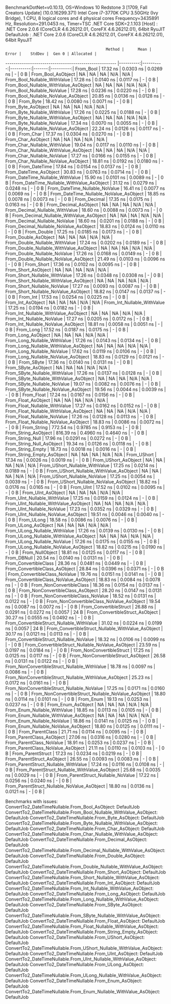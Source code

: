 
BenchmarkDotNet=v0.10.13, OS=Windows 10 Redstone 3 [1709, Fall Creators Update] (10.0.16299.371)
Intel Core i7-3770K CPU 3.50GHz (Ivy Bridge), 1 CPU, 8 logical cores and 4 physical cores
Frequency=3435891 Hz, Resolution=291.0453 ns, Timer=TSC
.NET Core SDK=2.1.103
  [Host]     : .NET Core 2.0.6 (CoreCLR 4.6.26212.01, CoreFX 4.6.26212.01), 64bit RyuJIT
  DefaultJob : .NET Core 2.0.6 (CoreCLR 4.6.26212.01, CoreFX 4.6.26212.01), 64bit RyuJIT


                                                Method |      Mean |     Error |    StdDev |  Gen 0 | Allocated |
------------------------------------------------------ |----------:|----------:|----------:|-------:|----------:|
                                             From_Bool |  17.32 ns | 0.0303 ns | 0.0269 ns |      - |       0 B |
                                    From_Bool_AsObject |        NA |        NA |        NA |    N/A |       N/A |
                          From_Bool_Nullable_WithValue |  17.28 ns | 0.0140 ns | 0.0117 ns |      - |       0 B |
                 From_Bool_Nullable_WithValue_AsObject |        NA |        NA |        NA |    N/A |       N/A |
                            From_Bool_Nullable_NoValue |  17.28 ns | 0.0236 ns | 0.0220 ns |      - |       0 B |
                   From_Bool_Nullable_NoValue_AsObject |  20.85 ns | 0.0136 ns | 0.0128 ns |      - |       0 B |
                                             From_Byte |  18.42 ns | 0.0080 ns | 0.0071 ns |      - |       0 B |
                                    From_Byte_AsObject |        NA |        NA |        NA |    N/A |       N/A |
                          From_Byte_Nullable_WithValue |  17.26 ns | 0.0225 ns | 0.0188 ns |      - |       0 B |
                 From_Byte_Nullable_WithValue_AsObject |        NA |        NA |        NA |    N/A |       N/A |
                            From_Byte_Nullable_NoValue |  17.34 ns | 0.0070 ns | 0.0055 ns |      - |       0 B |
                   From_Byte_Nullable_NoValue_AsObject |  22.24 ns | 0.0126 ns | 0.0117 ns |      - |       0 B |
                                             From_Char |  17.37 ns | 0.0304 ns | 0.0270 ns |      - |       0 B |
                                    From_Char_AsObject |        NA |        NA |        NA |    N/A |       N/A |
                          From_Char_Nullable_WithValue |  19.04 ns | 0.0117 ns | 0.0110 ns |      - |       0 B |
                 From_Char_Nullable_WithValue_AsObject |        NA |        NA |        NA |    N/A |       N/A |
                            From_Char_Nullable_NoValue |  17.27 ns | 0.0166 ns | 0.0155 ns |      - |       0 B |
                   From_Char_Nullable_NoValue_AsObject |  18.81 ns | 0.0192 ns | 0.0180 ns |      - |       0 B |
                                         From_DateTime |  17.84 ns | 0.0154 ns | 0.0137 ns |      - |       0 B |
                                From_DateTime_AsObject |  30.83 ns | 0.0763 ns | 0.0714 ns |      - |       0 B |
                      From_DateTime_Nullable_WithValue |  15.90 ns | 0.0101 ns | 0.0089 ns |      - |       0 B |
             From_DateTime_Nullable_WithValue_AsObject |  31.12 ns | 0.0279 ns | 0.0248 ns |      - |       0 B |
                        From_DateTime_Nullable_NoValue |  16.41 ns | 0.0077 ns | 0.0069 ns |      - |       0 B |
               From_DateTime_Nullable_NoValue_AsObject |  18.85 ns | 0.0078 ns | 0.0073 ns |      - |       0 B |
                                          From_Decimal |  17.35 ns | 0.0175 ns | 0.0163 ns |      - |       0 B |
                                 From_Decimal_AsObject |        NA |        NA |        NA |    N/A |       N/A |
                       From_Decimal_Nullable_WithValue |  18.60 ns | 0.0088 ns | 0.0073 ns |      - |       0 B |
              From_Decimal_Nullable_WithValue_AsObject |        NA |        NA |        NA |    N/A |       N/A |
                         From_Decimal_Nullable_NoValue |  18.60 ns | 0.0201 ns | 0.0188 ns |      - |       0 B |
                From_Decimal_Nullable_NoValue_AsObject |  18.83 ns | 0.0124 ns | 0.0110 ns |      - |       0 B |
                                           From_Double |  17.25 ns | 0.0185 ns | 0.0173 ns |      - |       0 B |
                                  From_Double_AsObject |        NA |        NA |        NA |    N/A |       N/A |
                        From_Double_Nullable_WithValue |  17.24 ns | 0.0202 ns | 0.0189 ns |      - |       0 B |
               From_Double_Nullable_WithValue_AsObject |        NA |        NA |        NA |    N/A |       N/A |
                          From_Double_Nullable_NoValue |  17.26 ns | 0.0168 ns | 0.0149 ns |      - |       0 B |
                 From_Double_Nullable_NoValue_AsObject |  21.49 ns | 0.0103 ns | 0.0096 ns |      - |       0 B |
                                            From_Short |  17.36 ns | 0.0102 ns | 0.0095 ns |      - |       0 B |
                                   From_Short_AsObject |        NA |        NA |        NA |    N/A |       N/A |
                         From_Short_Nullable_WithValue |  17.26 ns | 0.0348 ns | 0.0308 ns |      - |       0 B |
                From_Short_Nullable_WithValue_AsObject |        NA |        NA |        NA |    N/A |       N/A |
                           From_Short_Nullable_NoValue |  17.27 ns | 0.0093 ns | 0.0087 ns |      - |       0 B |
                  From_Short_Nullable_NoValue_AsObject |  18.82 ns | 0.0147 ns | 0.0137 ns |      - |       0 B |
                                              From_Int |  17.53 ns | 0.0254 ns | 0.0225 ns |      - |       0 B |
                                     From_Int_AsObject |        NA |        NA |        NA |    N/A |       N/A |
                           From_Int_Nullable_WithValue |  17.25 ns | 0.0194 ns | 0.0182 ns |      - |       0 B |
                  From_Int_Nullable_WithValue_AsObject |        NA |        NA |        NA |    N/A |       N/A |
                             From_Int_Nullable_NoValue |  17.27 ns | 0.0205 ns | 0.0172 ns |      - |       0 B |
                    From_Int_Nullable_NoValue_AsObject |  18.81 ns | 0.0058 ns | 0.0051 ns |      - |       0 B |
                                             From_Long |  17.52 ns | 0.0187 ns | 0.0175 ns |      - |       0 B |
                                    From_Long_AsObject |        NA |        NA |        NA |    N/A |       N/A |
                          From_Long_Nullable_WithValue |  17.26 ns | 0.0143 ns | 0.0134 ns |      - |       0 B |
                 From_Long_Nullable_WithValue_AsObject |        NA |        NA |        NA |    N/A |       N/A |
                            From_Long_Nullable_NoValue |  17.62 ns | 0.0119 ns | 0.0106 ns |      - |       0 B |
                   From_Long_Nullable_NoValue_AsObject |  18.83 ns | 0.0129 ns | 0.0121 ns |      - |       0 B |
                                            From_SByte |  17.36 ns | 0.0140 ns | 0.0131 ns |      - |       0 B |
                                   From_SByte_AsObject |        NA |        NA |        NA |    N/A |       N/A |
                         From_SByte_Nullable_WithValue |  17.26 ns | 0.0137 ns | 0.0128 ns |      - |       0 B |
                From_SByte_Nullable_WithValue_AsObject |        NA |        NA |        NA |    N/A |       N/A |
                           From_SByte_Nullable_NoValue |  19.07 ns | 0.0082 ns | 0.0076 ns |      - |       0 B |
                  From_SByte_Nullable_NoValue_AsObject |  19.56 ns | 0.0044 ns | 0.0039 ns |      - |       0 B |
                                            From_Float |  17.24 ns | 0.0167 ns | 0.0156 ns |      - |       0 B |
                                   From_Float_AsObject |        NA |        NA |        NA |    N/A |       N/A |
                         From_Float_Nullable_WithValue |  17.27 ns | 0.0162 ns | 0.0152 ns |      - |       0 B |
                From_Float_Nullable_WithValue_AsObject |        NA |        NA |        NA |    N/A |       N/A |
                           From_Float_Nullable_NoValue |  17.26 ns | 0.0128 ns | 0.0113 ns |      - |       0 B |
                  From_Float_Nullable_NoValue_AsObject |  18.83 ns | 0.0086 ns | 0.0072 ns |      - |       0 B |
                                           From_String | 772.54 ns | 0.9785 ns | 0.9153 ns |      - |       0 B |
                                  From_String_AsObject | 816.39 ns | 0.4960 ns | 0.4640 ns |      - |       0 B |
                                      From_String_Null |  17.96 ns | 0.0291 ns | 0.0272 ns |      - |       0 B |
                             From_String_Null_AsObject |  19.34 ns | 0.0126 ns | 0.0118 ns |      - |       0 B |
                                     From_String_Empty |  18.73 ns | 0.0018 ns | 0.0016 ns |      - |       0 B |
                            From_String_Empty_AsObject |        NA |        NA |        NA |    N/A |       N/A |
                                           From_UShort |  17.34 ns | 0.0026 ns | 0.0019 ns |      - |       0 B |
                                  From_UShort_AsObject |        NA |        NA |        NA |    N/A |       N/A |
                        From_UShort_Nullable_WithValue |  17.25 ns | 0.0214 ns | 0.0189 ns |      - |       0 B |
               From_UShort_Nullable_WithValue_AsObject |        NA |        NA |        NA |    N/A |       N/A |
                          From_UShort_Nullable_NoValue |  17.25 ns | 0.0054 ns | 0.0039 ns |      - |       0 B |
                 From_UShort_Nullable_NoValue_AsObject |  18.82 ns | 0.0176 ns | 0.0165 ns |      - |       0 B |
                                             From_UInt |  17.52 ns | 0.0102 ns | 0.0095 ns |      - |       0 B |
                                    From_UInt_AsObject |        NA |        NA |        NA |    N/A |       N/A |
                          From_UInt_Nullable_WithValue |  17.25 ns | 0.0159 ns | 0.0124 ns |      - |       0 B |
                 From_UInt_Nullable_WithValue_AsObject |        NA |        NA |        NA |    N/A |       N/A |
                            From_UInt_Nullable_NoValue |  17.23 ns | 0.0352 ns | 0.0329 ns |      - |       0 B |
                   From_UInt_Nullable_NoValue_AsObject |  19.51 ns | 0.0046 ns | 0.0040 ns |      - |       0 B |
                                            From_ULong |  18.58 ns | 0.0086 ns | 0.0076 ns |      - |       0 B |
                                   From_ULong_AsObject |        NA |        NA |        NA |    N/A |       N/A |
                         From_ULong_Nullable_WithValue |  17.26 ns | 0.0139 ns | 0.0130 ns |      - |       0 B |
                From_ULong_Nullable_WithValue_AsObject |        NA |        NA |        NA |    N/A |       N/A |
                           From_ULong_Nullable_NoValue |  17.26 ns | 0.0175 ns | 0.0155 ns |      - |       0 B |
                  From_ULong_Nullable_NoValue_AsObject |  18.82 ns | 0.0215 ns | 0.0190 ns |      - |       0 B |
                                       From_NullObject |  18.81 ns | 0.0125 ns | 0.0117 ns |      - |       0 B |
                                           From_DBNull |  20.54 ns | 0.0140 ns | 0.0131 ns |      - |       0 B |
                                 From_ConvertibleClass |  28.36 ns | 0.0481 ns | 0.0449 ns |      - |       0 B |
                        From_ConvertibleClass_AsObject |  28.84 ns | 0.0396 ns | 0.0371 ns |      - |       0 B |
                         From_ConvertibleClass_NoValue |  19.76 ns | 0.0151 ns | 0.0141 ns |      - |       0 B |
                From_ConvertibleClass_NoValue_AsObject |  18.83 ns | 0.0084 ns | 0.0078 ns |      - |       0 B |
                              From_NonConvertibleClass |  18.36 ns | 0.0154 ns | 0.0137 ns |      - |       0 B |
                     From_NonConvertibleClass_AsObject |  28.20 ns | 0.0147 ns | 0.0131 ns |      - |       0 B |
                      From_NonConvertibleClass_NoValue |  18.52 ns | 0.0131 ns | 0.0122 ns |      - |       0 B |
             From_NonConvertibleClass_NoValue_AsObject |  19.54 ns | 0.0087 ns | 0.0072 ns |      - |       0 B |
                                From_ConvertibleStruct |  26.88 ns | 0.0291 ns | 0.0272 ns | 0.0057 |      24 B |
                       From_ConvertibleStruct_AsObject |  30.27 ns | 0.0555 ns | 0.0492 ns |      - |       0 B |
             From_ConvertibleStruct_Nullable_WithValue |  31.02 ns | 0.0224 ns | 0.0199 ns | 0.0057 |      24 B |
    From_ConvertibleStruct_Nullable_WithValue_AsObject |  30.17 ns | 0.0121 ns | 0.0113 ns |      - |       0 B |
               From_ConvertibleStruct_Nullable_NoValue |  18.32 ns | 0.0106 ns | 0.0099 ns |      - |       0 B |
      From_ConvertibleStruct_Nullable_NoValue_AsObject |  23.59 ns | 0.0197 ns | 0.0184 ns |      - |       0 B |
                             From_NonConvertibleStruct |  17.25 ns | 0.0125 ns | 0.0117 ns |      - |       0 B |
                    From_NonConvertibleStruct_AsObject |  26.58 ns | 0.0131 ns | 0.0122 ns |      - |       0 B |
          From_NonConvertibleStruct_Nullable_WithValue |  18.78 ns | 0.0097 ns | 0.0086 ns |      - |       0 B |
 From_NonConvertibleStruct_Nullable_WithValue_AsObject |  25.23 ns | 0.0172 ns | 0.0161 ns |      - |       0 B |
            From_NonConvertibleStruct_Nullable_NoValue |  17.25 ns | 0.0171 ns | 0.0160 ns |      - |       0 B |
   From_NonConvertibleStruct_Nullable_NoValue_AsObject |  18.80 ns | 0.0114 ns | 0.0101 ns |      - |       0 B |
                                             From_Enum |  19.13 ns | 0.0253 ns | 0.0237 ns |      - |       0 B |
                                    From_Enum_AsObject |        NA |        NA |        NA |    N/A |       N/A |
                          From_Enum_Nullable_WithValue |  18.85 ns | 0.0113 ns | 0.0105 ns |      - |       0 B |
                 From_Enum_Nullable_WithValue_AsObject |        NA |        NA |        NA |    N/A |       N/A |
                            From_Enum_Nullable_NoValue |  18.86 ns | 0.0141 ns | 0.0125 ns |      - |       0 B |
                   From_Enum_Nullable_NoValue_AsObject |  18.80 ns | 0.0125 ns | 0.0111 ns |      - |       0 B |
                                      From_ParentClass |  21.71 ns | 0.0114 ns | 0.0095 ns |      - |       0 B |
                             From_ParentClass_AsObject |  27.06 ns | 0.0316 ns | 0.0280 ns |      - |       0 B |
                              From_ParentClass_NoValue |  18.91 ns | 0.0253 ns | 0.0237 ns |      - |       0 B |
                     From_ParentClass_NoValue_AsObject |  21.11 ns | 0.0110 ns | 0.0103 ns |      - |       0 B |
                                     From_ParentStruct |  17.23 ns | 0.0234 ns | 0.0219 ns |      - |       0 B |
                            From_ParentStruct_AsObject |  26.55 ns | 0.0093 ns | 0.0083 ns |      - |       0 B |
                  From_ParentStruct_Nullable_WithValue |  17.24 ns | 0.0116 ns | 0.0108 ns |      - |       0 B |
         From_ParentStruct_Nullable_WithValue_AsObject |  25.68 ns | 0.0035 ns | 0.0029 ns |      - |       0 B |
                    From_ParentStruct_Nullable_NoValue |  17.22 ns | 0.0256 ns | 0.0240 ns |      - |       0 B |
           From_ParentStruct_Nullable_NoValue_AsObject |  18.80 ns | 0.0136 ns | 0.0121 ns |      - |       0 B |

Benchmarks with issues:
  ConvertTo2_DateTimeNullable.From_Bool_AsObject: DefaultJob
  ConvertTo2_DateTimeNullable.From_Bool_Nullable_WithValue_AsObject: DefaultJob
  ConvertTo2_DateTimeNullable.From_Byte_AsObject: DefaultJob
  ConvertTo2_DateTimeNullable.From_Byte_Nullable_WithValue_AsObject: DefaultJob
  ConvertTo2_DateTimeNullable.From_Char_AsObject: DefaultJob
  ConvertTo2_DateTimeNullable.From_Char_Nullable_WithValue_AsObject: DefaultJob
  ConvertTo2_DateTimeNullable.From_Decimal_AsObject: DefaultJob
  ConvertTo2_DateTimeNullable.From_Decimal_Nullable_WithValue_AsObject: DefaultJob
  ConvertTo2_DateTimeNullable.From_Double_AsObject: DefaultJob
  ConvertTo2_DateTimeNullable.From_Double_Nullable_WithValue_AsObject: DefaultJob
  ConvertTo2_DateTimeNullable.From_Short_AsObject: DefaultJob
  ConvertTo2_DateTimeNullable.From_Short_Nullable_WithValue_AsObject: DefaultJob
  ConvertTo2_DateTimeNullable.From_Int_AsObject: DefaultJob
  ConvertTo2_DateTimeNullable.From_Int_Nullable_WithValue_AsObject: DefaultJob
  ConvertTo2_DateTimeNullable.From_Long_AsObject: DefaultJob
  ConvertTo2_DateTimeNullable.From_Long_Nullable_WithValue_AsObject: DefaultJob
  ConvertTo2_DateTimeNullable.From_SByte_AsObject: DefaultJob
  ConvertTo2_DateTimeNullable.From_SByte_Nullable_WithValue_AsObject: DefaultJob
  ConvertTo2_DateTimeNullable.From_Float_AsObject: DefaultJob
  ConvertTo2_DateTimeNullable.From_Float_Nullable_WithValue_AsObject: DefaultJob
  ConvertTo2_DateTimeNullable.From_String_Empty_AsObject: DefaultJob
  ConvertTo2_DateTimeNullable.From_UShort_AsObject: DefaultJob
  ConvertTo2_DateTimeNullable.From_UShort_Nullable_WithValue_AsObject: DefaultJob
  ConvertTo2_DateTimeNullable.From_UInt_AsObject: DefaultJob
  ConvertTo2_DateTimeNullable.From_UInt_Nullable_WithValue_AsObject: DefaultJob
  ConvertTo2_DateTimeNullable.From_ULong_AsObject: DefaultJob
  ConvertTo2_DateTimeNullable.From_ULong_Nullable_WithValue_AsObject: DefaultJob
  ConvertTo2_DateTimeNullable.From_Enum_AsObject: DefaultJob
  ConvertTo2_DateTimeNullable.From_Enum_Nullable_WithValue_AsObject: DefaultJob
